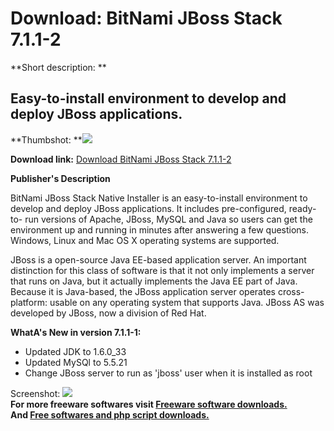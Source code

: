 # Download: BitNami JBoss Stack 7.1.1-2

**Short description: **

## Easy-to-install environment to develop and deploy JBoss applications.

  
**Thumbshot: **![](http://www.freewarefiles.com/screenshot/btnmijboss_md.jpg)   
  
**Download link:** [Download BitNami JBoss Stack 7.1.1-2](http://freesoftwares.boysofts.com/BitNami-JBoss-Stack_program_72848.html)  
  

**Publisher's Description**  
  

BitNami JBoss Stack Native Installer is an easy-to-install environment to
develop and deploy JBoss applications. It includes pre-configured, ready-to-
run versions of Apache, JBoss, MySQL and Java so users can get the environment
up and running in minutes after answering a few questions. Windows, Linux and
Mac OS X operating systems are supported.

JBoss is a open-source Java EE-based application server. An important
distinction for this class of software is that it not only implements a server
that runs on Java, but it actually implements the Java EE part of Java.
Because it is Java-based, the JBoss application server operates cross-
platform: usable on any operating system that supports Java. JBoss AS was
developed by JBoss, now a division of Red Hat.

**WhatA's New in version 7.1.1-1:**

  * Updated JDK to 1.6.0_33 
  * Updated MySQl to 5.5.21 
  * Change JBoss server to run as 'jboss' user when it is installed as root 

  
  
Screenshot: ![](http://www.freewarefiles.com/screenshot/btnmijboss.jpg)  
**For more freeware softwares visit [Freeware software downloads.](http://freesoftwares.boysofts.com/)**   
**And [Free softwares and php script downloads.](http://www.boysofts.com/)**

